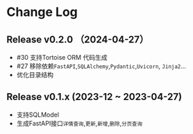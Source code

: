 # Change Log

## Release v0.2.0 （2024-04-27）
- #30 支持Tortoise ORM 代码生成
- #27 移除依赖`FastAPI`,`SQLAlchemy`,`Pydantic`,`Uvicorn`, `Jinja2`...
- 优化目录结构

## Release v0.1.x (2023-12 ~ 2023-04-27)
- 支持SQLModel
- 生成FastAPI接口`详情查询`,`更新`,`新增`,`删除`,`分页查询`